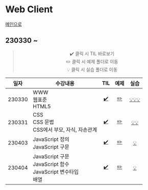 # Web Client
[메인으로](https://github.com/sylee990205/lsy_dktechin_study)
## 230330 ~ 

<div align = "center"> 

> :heavy_check_mark: 클릭 시 TIL 바로보기  
> :pencil2: 클릭 시 예제 폴더로 이동  
> :bulb: 클릭 시 실습 폴더로 이동    

| 일자       | 수강내용       | TIL | 예제 | 실습
| -------- | --------------- | :---: | :---: | :---: |
| 230330 | WWW<br>웹표준<br>HTML5 | [:heavy_check_mark:](230330_Web%20%EA%B0%9C%EC%9A%94%20%26%20HTML5.md) | [:pencil2:](/eclipse-workspace/edu/src/main/webapp/htmlexam/) | [:bulb:](/eclipse-workspace/edu/src/main/webapp/htmlexam/homework1.html)[:bulb:](/eclipse-workspace/edu/src/main/webapp/htmlexam/visitorForm.html)[:bulb:](/eclipse-workspace/edu/src/main/webapp/htmlexam/calcForm.html)
| 230331 | CSS<br>CSS 문법<br>CSS에서 부모, 자식, 자손관계 | [:heavy_check_mark:](/TIL/06.%20Web%20Client/230331_CSS.md) | [:pencil2:](/eclipse-workspace/edu/src/main/webapp/cssexam/)| [:bulb:](/eclipse-workspace/edu/src/main/webapp/cssexam/csslab1.html)[:bulb:](/eclipse-workspace/edu/src/main/webapp/cssexam/homework2.html)
| 230403 | JavaScript 정의<br>JavaScript 구문 |  [:heavy_check_mark:](230403_JavaScript_day1.md)| [:pencil2:](/eclipse-workspace/edu/src/main/webapp/jsexam/day1/) | [:bulb:](/eclipse-workspace/edu/src/main/webapp/jsexam/day1/exercise/)
| 230404 | JavaScript 구문<br>JavaScript 함수<br>JavaScript 변수타입<br>배열<br>| [:heavy_check_mark:](230404_JavaScript_day2.md) | [:pencil2:](/eclipse-workspace/edu/src/main/webapp/jsexam/day2/) | [:bulb:](/eclipse-workspace/edu/src/main/webapp/jsexam/day2/exercise/)

</div>
